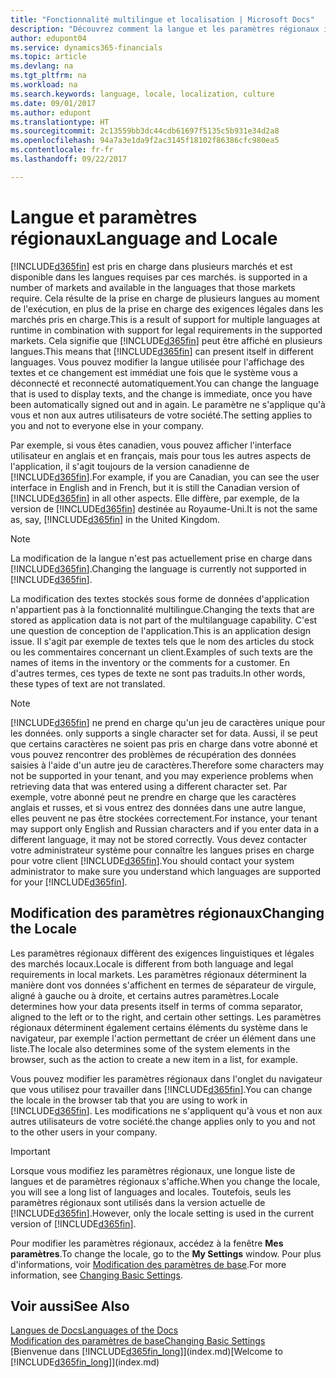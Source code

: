 ```yaml
---
title: "Fonctionnalité multilingue et localisation | Microsoft Docs"
description: "Découvrez comment la langue et les paramètres régionaux influencent votre expérience dans Dynamics 365."
author: edupont04
ms.service: dynamics365-financials
ms.topic: article
ms.devlang: na
ms.tgt_pltfrm: na
ms.workload: na
ms.search.keywords: language, locale, localization, culture
ms.date: 09/01/2017
ms.author: edupont
ms.translationtype: HT
ms.sourcegitcommit: 2c13559bb3dc44cdb61697f5135c5b931e34d2a8
ms.openlocfilehash: 94a7a3e1da9f2ac3145f18102f86386cfc980ea5
ms.contentlocale: fr-fr
ms.lasthandoff: 09/22/2017

---
```

# <a name="language-and-locale"></a><span data-ttu-id="86700-103">Langue et paramètres régionaux</span><span class="sxs-lookup"><span data-stu-id="86700-103">Language and Locale</span></span>
[!INCLUDE[d365fin](includes/d365fin_md.md)]<span data-ttu-id="86700-104"> est pris en charge dans plusieurs marchés et est disponible dans les langues requises par ces marchés.</span><span class="sxs-lookup"><span data-stu-id="86700-104"> is supported in a number of markets and available in the languages that those markets require.</span></span> <span data-ttu-id="86700-105">Cela résulte de la prise en charge de plusieurs langues au moment de l'exécution, en plus de la prise en charge des exigences légales dans les marchés pris en charge.</span><span class="sxs-lookup"><span data-stu-id="86700-105">This is a result of support for multiple languages at runtime in combination with support for legal requirements in the supported markets.</span></span> <span data-ttu-id="86700-106">Cela signifie que [!INCLUDE[d365fin](includes/d365fin_md.md)] peut être affiché en plusieurs langues.</span><span class="sxs-lookup"><span data-stu-id="86700-106">This means that [!INCLUDE[d365fin](includes/d365fin_md.md)] can present itself in different languages.</span></span> <span data-ttu-id="86700-107">Vous pouvez modifier la langue utilisée pour l'affichage des textes et ce changement est immédiat une fois que le système vous a déconnecté et reconnecté automatiquement.</span><span class="sxs-lookup"><span data-stu-id="86700-107">You can change the language that is used to display texts, and the change is immediate, once you have been automatically signed out and in again.</span></span> <span data-ttu-id="86700-108">Le paramètre ne s'applique qu'à vous et non aux autres utilisateurs de votre société.</span><span class="sxs-lookup"><span data-stu-id="86700-108">The setting applies to you and not to everyone else in your company.</span></span>  

<span data-ttu-id="86700-109">Par exemple, si vous êtes canadien, vous pouvez afficher l'interface utilisateur en anglais et en français, mais pour tous les autres aspects de l'application, il s'agit toujours de la version canadienne de [!INCLUDE[d365fin](includes/d365fin_md.md)].</span><span class="sxs-lookup"><span data-stu-id="86700-109">For example, if you are Canadian, you can see the user interface in English and in French, but it is still the Canadian version of [!INCLUDE[d365fin](includes/d365fin_md.md)] in all other aspects.</span></span> <span data-ttu-id="86700-110">Elle diffère, par exemple, de la version de [!INCLUDE[d365fin](includes/d365fin_md.md)] destinée au Royaume-Uni.</span><span class="sxs-lookup"><span data-stu-id="86700-110">It is not the same as, say, [!INCLUDE[d365fin](includes/d365fin_md.md)] in the United Kingdom.</span></span>  

> [!NOTE]  
>  <span data-ttu-id="86700-111">La modification de la langue n'est pas actuellement prise en charge dans [!INCLUDE[d365fin](includes/d365fin_md.md)].</span><span class="sxs-lookup"><span data-stu-id="86700-111">Changing the language is currently not supported in [!INCLUDE[d365fin](includes/d365fin_md.md)].</span></span>

<span data-ttu-id="86700-112">La modification des textes stockés sous forme de données d'application n'appartient pas à la fonctionnalité multilingue.</span><span class="sxs-lookup"><span data-stu-id="86700-112">Changing the texts that are stored as application data is not part of the multilanguage capability.</span></span> <span data-ttu-id="86700-113">C'est une question de conception de l'application.</span><span class="sxs-lookup"><span data-stu-id="86700-113">This is an application design issue.</span></span> <span data-ttu-id="86700-114">Il s'agit par exemple de textes tels que le nom des articles du stock ou les commentaires concernant un client.</span><span class="sxs-lookup"><span data-stu-id="86700-114">Examples of such texts are the names of items in the inventory or the comments for a customer.</span></span> <span data-ttu-id="86700-115">En d'autres termes, ces types de texte ne sont pas traduits.</span><span class="sxs-lookup"><span data-stu-id="86700-115">In other words, these types of text are not translated.</span></span>  

> [!NOTE]  
>  [!INCLUDE[d365fin](includes/d365fin_md.md)]<span data-ttu-id="86700-116"> ne prend en charge qu'un jeu de caractères unique pour les données.</span><span class="sxs-lookup"><span data-stu-id="86700-116"> only supports a single character set for data.</span></span> <span data-ttu-id="86700-117">Aussi, il se peut que certains caractères ne soient pas pris en charge dans votre abonné et vous pouvez rencontrer des problèmes de récupération des données saisies à l'aide d'un autre jeu de caractères.</span><span class="sxs-lookup"><span data-stu-id="86700-117">Therefore some characters may not be supported in your tenant, and you may experience problems when retrieving data that was entered using a different character set.</span></span> <span data-ttu-id="86700-118">Par exemple, votre abonné peut ne prendre en charge que les caractères anglais et russes, et si vous entrez des données dans une autre langue, elles peuvent ne pas être stockées correctement.</span><span class="sxs-lookup"><span data-stu-id="86700-118">For instance, your tenant may support only English and Russian characters and if you enter data in a different language, it may not be stored correctly.</span></span> <span data-ttu-id="86700-119">Vous devez contacter votre administrateur système pour connaître les langues prises en charge pour votre client [!INCLUDE[d365fin](includes/d365fin_md.md)].</span><span class="sxs-lookup"><span data-stu-id="86700-119">You should contact your system administrator to make sure you understand which languages are supported for your [!INCLUDE[d365fin](includes/d365fin_md.md)].</span></span>  

## <a name="changing-the-locale"></a><span data-ttu-id="86700-120">Modification des paramètres régionaux</span><span class="sxs-lookup"><span data-stu-id="86700-120">Changing the Locale</span></span>
<span data-ttu-id="86700-121">Les paramètres régionaux diffèrent des exigences linguistiques et légales des marchés locaux.</span><span class="sxs-lookup"><span data-stu-id="86700-121">Locale is different from both language and legal requirements in local markets.</span></span> <span data-ttu-id="86700-122">Les paramètres régionaux déterminent la manière dont vos données s'affichent en termes de séparateur de virgule, aligné à gauche ou à droite, et certains autres paramètres.</span><span class="sxs-lookup"><span data-stu-id="86700-122">Locale determines how your data presents itself in terms of comma separator, aligned to the left or to the right, and certain other settings.</span></span> <span data-ttu-id="86700-123">Les paramètres régionaux déterminent également certains éléments du système dans le navigateur, par exemple l'action permettant de créer un élément dans une liste.</span><span class="sxs-lookup"><span data-stu-id="86700-123">The locale also determines some of the system elements in the browser, such as the action to create a new item in a list, for example.</span></span>  

<span data-ttu-id="86700-124">Vous pouvez modifier les paramètres régionaux dans l'onglet du navigateur que vous utilisez pour travailler dans [!INCLUDE[d365fin](includes/d365fin_md.md)].</span><span class="sxs-lookup"><span data-stu-id="86700-124">You can change the locale in the browser tab that you are using to work in [!INCLUDE[d365fin](includes/d365fin_md.md)].</span></span> <span data-ttu-id="86700-125">Les modifications ne s'appliquent qu'à vous et non aux autres utilisateurs de votre société.</span><span class="sxs-lookup"><span data-stu-id="86700-125">the change applies only to you and not to the other users in your company.</span></span>  

> [!IMPORTANT]  
>  <span data-ttu-id="86700-126">Lorsque vous modifiez les paramètres régionaux, une longue liste de langues et de paramètres régionaux s'affiche.</span><span class="sxs-lookup"><span data-stu-id="86700-126">When you change the locale, you will see a long list of languages and locales.</span></span> <span data-ttu-id="86700-127">Toutefois, seuls les paramètres régionaux sont utilisés dans la version actuelle de [!INCLUDE[d365fin](includes/d365fin_md.md)].</span><span class="sxs-lookup"><span data-stu-id="86700-127">However, only the locale setting is used in the current version of [!INCLUDE[d365fin](includes/d365fin_md.md)].</span></span>  

<span data-ttu-id="86700-128">Pour modifier les paramètres régionaux, accédez à la fenêtre **Mes paramètres**.</span><span class="sxs-lookup"><span data-stu-id="86700-128">To change the locale, go to the **My Settings** window.</span></span> <span data-ttu-id="86700-129">Pour plus d'informations, voir [Modification des paramètres de base](ui-change-basic-settings.md).</span><span class="sxs-lookup"><span data-stu-id="86700-129">For more information, see [Changing Basic Settings](ui-change-basic-settings.md).</span></span>  

## <a name="see-also"></a><span data-ttu-id="86700-130">Voir aussi</span><span class="sxs-lookup"><span data-stu-id="86700-130">See Also</span></span>  
[<span data-ttu-id="86700-131">Langues de Docs</span><span class="sxs-lookup"><span data-stu-id="86700-131">Languages of the Docs</span></span>](about-languages.md)  
[<span data-ttu-id="86700-132">Modification des paramètres de base</span><span class="sxs-lookup"><span data-stu-id="86700-132">Changing Basic Settings</span></span>](ui-change-basic-settings.md)  
<span data-ttu-id="86700-133">[Bienvenue dans [!INCLUDE[d365fin_long](includes/d365fin_long_md.md)]](index.md)</span><span class="sxs-lookup"><span data-stu-id="86700-133">[Welcome to [!INCLUDE[d365fin_long](includes/d365fin_long_md.md)]](index.md)</span></span>  

